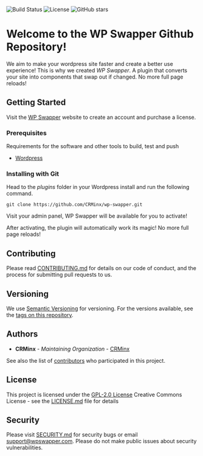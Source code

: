 ![Build Status](https://github.com/CRMinx/wp-swapper/actions/workflows/php.yml/badge.svg)
![License](https://img.shields.io/github/license/CRMinx/wp-swapper)
![GitHub stars](https://img.shields.io/github/stars/CRMinx/wp-swapper?style=social)



# Welcome to the WP Swapper Github Repository!

We aim to make your wordpress site faster and create a better use experience! This is why we created *WP Swapper*. A plugin that converts your site into components that swap out if changed. No more full page reloads!

## Getting Started

Visit the [WP Swapper](https://www.wpswapper.com) website to create an account and purchase a license.

### Prerequisites

Requirements for the software and other tools to build, test and push 
- [Wordpress](https://www.wordpress.org)

### Installing with Git

Head to the *plugins* folder in your Wordpress install and run the following command.

    git clone https://github.com/CRMinx/wp-swapper.git

Visit your admin panel, WP Swapper will be available for you to activate!

After activating, the plugin will automatically work its magic! No more full page reloads!

## Contributing

Please read [CONTRIBUTING.md](CONTRIBUTING.md) for details on our code
of conduct, and the process for submitting pull requests to us.

## Versioning

We use [Semantic Versioning](http://semver.org/) for versioning. For the versions
available, see the [tags on this
repository](https://github.com/CRMinx/wp-swapper/tags).

## Authors

  - **CRMinx** - *Maintaining Organization* -
    [CRMinx](https://github.com/CRMinx)

See also the list of
[contributors](https://github.com/CRMinx/wp-swapper/contributors)
who participated in this project.

## License

This project is licensed under the [GPL-2.0 License](LICENSE.md)
Creative Commons License - see the [LICENSE.md](LICENSE.md) file for
details

## Security

Please visit [SECURITY.md](.github/SECURITY.md) for security bugs or email support@wpswapper.com. Please do not make public issues about security vulnerabilities.
